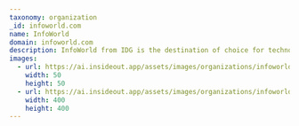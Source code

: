```yaml
---
taxonomy: organization
_id: infoworld.com
name: InfoWorld
domain: infoworld.com
description: InfoWorld from IDG is the destination of choice for technology decision makers and business leaders who seek expert, in-depth analysis of enterprise technology.
images:
  - url: https://ai.insideout.app/assets/images/organizations/infoworld.com-50x50.jpg
    width: 50
    height: 50
  - url: https://ai.insideout.app/assets/images/organizations/infoworld.com-400x400.jpg
    width: 400
    height: 400
---
```

